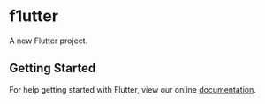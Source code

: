 # f1utter

A new Flutter project.

## Getting Started

For help getting started with Flutter, view our online
[documentation](https://flutter.io/).
